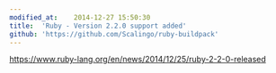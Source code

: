 ```yaml
---
modified_at:	2014-12-27 15:50:30
title:	'Ruby - Version 2.2.0 support added'
github: 'https://github.com/Scalingo/ruby-buildpack'
---
```


https://www.ruby-lang.org/en/news/2014/12/25/ruby-2-2-0-released
